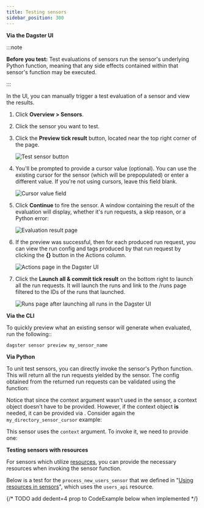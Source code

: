 ```yaml
---
title: Testing sensors
sidebar_position: 300
---
```


<Tabs>
<TabItem value="Via the Dagster UI">

**Via the Dagster UI**

:::note

**Before you test:** Test evaluations of sensors run the sensor's underlying Python function, meaning that any side effects contained within that sensor's function may be executed.

:::

In the UI, you can manually trigger a test evaluation of a sensor and view the results.

1. Click **Overview > Sensors**.

2. Click the sensor you want to test.

3. Click the **Preview tick result** button, located near the top right corner of the page.

    ![Test sensor button](/images/guides/automate/sensors/test-sensor-button.png)

4. You'll be prompted to provide a cursor value (optional). You can use the existing cursor for the sensor (which will be prepopulated) or enter a different value. If you're not using cursors, leave this field blank.

    ![Cursor value field](/images/guides/automate/sensors/provide-cursor-page.png)

5. Click **Continue** to fire the sensor. A window containing the result of the evaluation will display, whether it's run requests, a skip reason, or a Python error:

    ![Evaluation result page](/images/guides/automate/sensors/eval-result-page.png)

6. If the preview was successful, then for each produced run request, you can view the run config and tags produced by that run request by clicking the **{}** button in the Actions column.

    ![Actions page in the Dagster UI](/images/guides/automate/sensors/actions-page.png)

7. Click the **Launch all & commit tick result** on the bottom right to launch all the run requests. It will launch the runs and link to the /runs page filtered to the IDs of the runs that launched.

    ![Runs page after launching all runs in the Dagster UI](/images/guides/automate/sensors/launch-all-page.png)

</TabItem>
<TabItem value="Via the CLI">

**Via the CLI**

To quickly preview what an existing sensor will generate when evaluated, run the following::

```shell
dagster sensor preview my_sensor_name
```

</TabItem>
<TabItem value="Via Python">

**Via Python**

To unit test sensors, you can directly invoke the sensor's Python function. This will return all the run requests yielded by the sensor. The config obtained from the returned run requests can be validated using the <PyObject section="execution" module="dagster" object="validate_run_config" /> function:


<CodeExample path="docs_snippets/docs_snippets/concepts/partitions_schedules_sensors/sensors/sensors.py" startAfter="start_sensor_testing" endBefore="end_sensor_testing" />

Notice that since the context argument wasn't used in the sensor, a context object doesn't have to be provided. However, if the context object **is** needed, it can be provided via <PyObject section="schedules-sensors" module="dagster" object="build_sensor_context" />. Consider again the `my_directory_sensor_cursor` example:

<CodeExample path="docs_snippets/docs_snippets/concepts/partitions_schedules_sensors/sensors/sensors.py" startAfter="start_cursor_sensors_marker" endBefore="end_cursor_sensors_marker" />

This sensor uses the `context` argument. To invoke it, we need to provide one:

<CodeExample path="docs_snippets/docs_snippets/concepts/partitions_schedules_sensors/sensors/sensors.py" startAfter="start_sensor_testing_with_context" endBefore="end_sensor_testing_with_context" />

**Testing sensors with resources**

For sensors which utilize [resources](/guides/build/external-resources/), you can provide the necessary resources when invoking the sensor function.

Below is a test for the `process_new_users_sensor` that we defined in "[Using resources in sensors](/guides/automate/sensors/using-resources-in-sensors)", which uses the `users_api` resource.

{/* TODO add dedent=4 prop to CodeExample below when implemented */}
<CodeExample path="docs_snippets/docs_snippets/concepts/resources/pythonic_resources.py" startAfter="start_test_resource_on_sensor" endBefore="end_test_resource_on_sensor" />

</TabItem>
</Tabs>